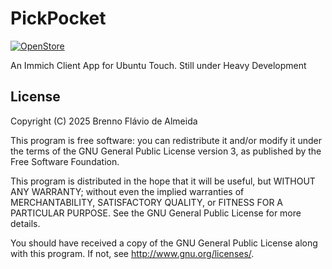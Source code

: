 # PickPocket

[![OpenStore](https://open-store.io/badges/en_US.png)](https://open-store.io/app/pickpocket.brennoflavio)

An Immich Client App for Ubuntu Touch. Still under Heavy Development

## License

Copyright (C) 2025  Brenno Flávio de Almeida

This program is free software: you can redistribute it and/or modify it under
the terms of the GNU General Public License version 3, as published by the
Free Software Foundation.

This program is distributed in the hope that it will be useful, but WITHOUT ANY
WARRANTY; without even the implied warranties of MERCHANTABILITY, SATISFACTORY
QUALITY, or FITNESS FOR A PARTICULAR PURPOSE.  See the GNU General Public License
for more details.

You should have received a copy of the GNU General Public License along with
this program. If not, see <http://www.gnu.org/licenses/>.
